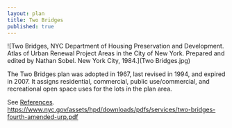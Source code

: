 ```yaml
---
layout: plan
title: Two Bridges
published: true
---
```


<!---![Two Bridges, NYC Department of Housing Preservation and Development. Community Development Progress Report: 1968. Prepared and edited by Nathan Sobel. New York City, 1968.](Two Bridges 1968 I.png)
![Two Bridges, NYC Department of Housing Preservation and Development. Community Development Progress Report: 1968. Prepared and edited by Nathan Sobel. New York City, 1968.](Two Bridges 1968 II.png)-->
![Two Bridges, NYC Department of Housing Preservation and Development. Atlas of Urban Renewal Project Areas in the City of New York. Prepared and edited by Nathan Sobel. New York City, 1984.](Two Bridges.jpg)

The Two Bridges plan was adopted in 1967, last revised in 1994, and expired in 2007. It assigns residential, commercial, public use/commercial, and recreational open space uses for the lots in the plan area.

See [References](http://www.urbanreviewer.org/#page=references.html).
https://www.nyc.gov/assets/hpd/downloads/pdfs/services/two-bridges-fourth-amended-urp.pdf

